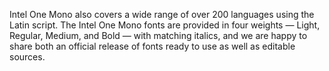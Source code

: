 Intel One Mono also covers a wide range of over 200 languages using the Latin script. The Intel One Mono fonts are provided in four weights — Light, Regular, Medium, and Bold — with matching italics, and we are happy to share both an official release of fonts ready to use as well as editable sources.
